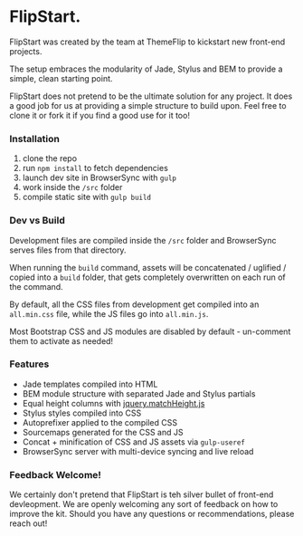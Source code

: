 # FlipStart.

FlipStart was created by the team at ThemeFlip to kickstart new front-end projects.

The setup embraces the modularity of Jade, Stylus and BEM to provide a simple, clean starting point.

FlipStart does not pretend to be the ultimate solution for any project. It does a good job for us at providing a simple structure to build upon. Feel free to clone it or fork it if you find a good use for it too!

### Installation

1. clone the repo
2. run `npm install` to fetch dependencies
3. launch dev site in BrowserSync with `gulp`
4. work inside the `/src` folder
5. compile static site with `gulp build`

### Dev vs Build

Development files are compiled inside the `/src` folder and BrowserSync serves files from that directory.

When running the `build` command, assets will be concatenated / uglified / copied into a `build` folder, that gets completely overwritten on each run of the command.

By default, all the CSS files from development get compiled into an `all.min.css` file, while the JS files go into `all.min.js`.

Most Bootstrap CSS and JS modules are disabled by default - un-comment them to activate as needed!

### Features

* Jade templates compiled into HTML
* BEM module structure with separated Jade and Stylus partials
* Equal height columns with [jquery.matchHeight.js](https://github.com/liabru/jquery-match-height)
* Stylus styles compiled into CSS
* Autoprefixer applied to the compiled CSS
* Sourcemaps generated for the CSS and JS
* Concat + minification of CSS and JS assets via `gulp-useref`
* BrowserSync server with multi-device syncing and live reload

### Feedback Welcome!

We certainly don't pretend that FlipStart is teh silver bullet of front-end devleopment. We are openly welcoming any sort of feedback on how to improve the kit. Should you have any questions or recommendations, please reach out!
